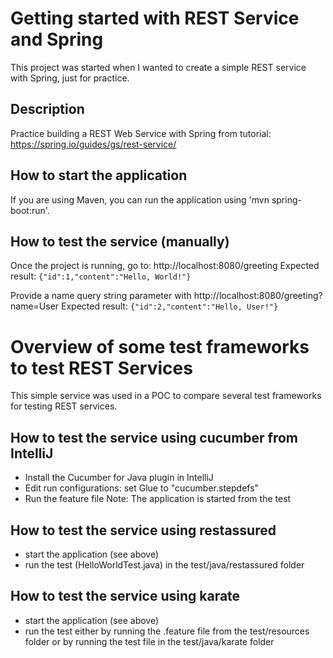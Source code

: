 # Getting started with REST Service and Spring
This project was started when I wanted to create a simple REST service with Spring, just for practice.

## Description
Practice building a REST Web Service with Spring from tutorial:
https://spring.io/guides/gs/rest-service/

## How to start the application
If you are using Maven, you can run the application using 'mvn spring-boot:run'.

## How to test the service (manually)
Once the project is running, go to: http://localhost:8080/greeting
Expected result: `{"id":1,"content":"Hello, World!"}`

Provide a name query string parameter with http://localhost:8080/greeting?name=User
Expected result: `{"id":2,"content":"Hello, User!"}`

# Overview of some test frameworks to test REST Services
This simple service was used in a POC to compare several test frameworks for testing REST services.

## How to test the service using cucumber from IntelliJ
* Install the Cucumber for Java plugin in IntelliJ
* Edit run configurations: set Glue to "cucumber.stepdefs"
* Run the feature file
Note: The application is started from the test

## How to test the service using restassured
* start the application (see above)
* run the test (HelloWorldTest.java) in the test/java/restassured folder

## How to test the service using karate
* start the application (see above)
* run the test either by running the .feature file from the test/resources folder
or by running the test file in the test/java/karate folder
